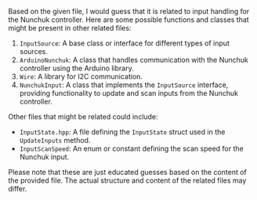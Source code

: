 Based on the given file, I would guess that it is related to input handling for the Nunchuk controller. Here are some possible functions and classes that might be present in other related files:

1. `InputSource`: A base class or interface for different types of input sources.
2. `ArduinoNunchuk`: A class that handles communication with the Nunchuk controller using the Arduino library.
3. `Wire`: A library for I2C communication.
4. `NunchukInput`: A class that implements the `InputSource` interface, providing functionality to update and scan inputs from the Nunchuk controller.

Other files that might be related could include:
- `InputState.hpp`: A file defining the `InputState` struct used in the `UpdateInputs` method.
- `InputScanSpeed`: An enum or constant defining the scan speed for the Nunchuk input.

Please note that these are just educated guesses based on the content of the provided file. The actual structure and content of the related files may differ.
